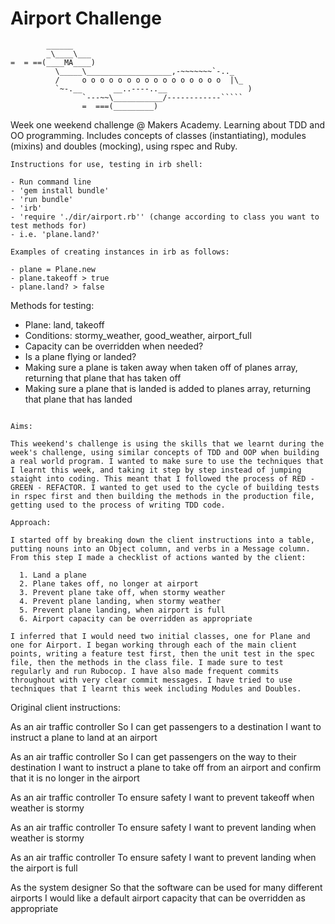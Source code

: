Airport Challenge
=================

```
        ______
        _\____\___
=  = ==(____MA____)
          \_____\___________________,-~~~~~~~`-.._
          /     o o o o o o o o o o o o o o o o  |\_
          `~-.__       __..----..__                  )
                `---~~\___________/------------`````
                =  ===(_________)

```
Week one weekend challenge @ Makers Academy. Learning about TDD and OO programming. Includes concepts of classes (instantiating), modules (mixins) and doubles (mocking), using rspec and Ruby.

```
Instructions for use, testing in irb shell:

- Run command line
- 'gem install bundle'
- 'run bundle'
- 'irb'
- 'require './dir/airport.rb'' (change according to class you want to test methods for)
- i.e. 'plane.land?'

Examples of creating instances in irb as follows:

- plane = Plane.new
- plane.takeoff > true
- plane.land? > false

```

Methods for testing:

- Plane: land, takeoff
- Conditions: stormy_weather, good_weather, airport_full
- Capacity can be overridden when needed?
- Is a plane flying or landed?
- Making sure a plane is taken away when taken off of planes array, returning that plane that has taken off
- Making sure a plane that is landed is added to planes array, returning that plane that has landed

```

Aims:

This weekend's challenge is using the skills that we learnt during the week's challenge, using similar concepts of TDD and OOP when building a real world program. I wanted to make sure to use the techniques that I learnt this week, and taking it step by step instead of jumping staight into coding. This meant that I followed the process of RED - GREEN - REFACTOR. I wanted to get used to the cycle of building tests in rspec first and then building the methods in the production file, getting used to the process of writing TDD code.

Approach:

I started off by breaking down the client instructions into a table, putting nouns into an Object column, and verbs in a Message column. From this step I made a checklist of actions wanted by the client:

  1. Land a plane
  2. Plane takes off, no longer at airport
  3. Prevent plane take off, when stormy weather
  4. Prevent plane landing, when stormy weather
  5. Prevent plane landing, when airport is full
  6. Airport capacity can be overridden as appropriate

I inferred that I would need two initial classes, one for Plane and one for Airport. I began working through each of the main client points, writing a feature test first, then the unit test in the spec file, then the methods in the class file. I made sure to test regularly and run Rubocop. I have also made frequent commits throughout with very clear commit messages. I have tried to use techniques that I learnt this week including Modules and Doubles.

```
Original client instructions:

As an air traffic controller
So I can get passengers to a destination
I want to instruct a plane to land at an airport

As an air traffic controller
So I can get passengers on the way to their destination
I want to instruct a plane to take off from an airport and confirm that it is no longer in the airport

As an air traffic controller
To ensure safety
I want to prevent takeoff when weather is stormy

As an air traffic controller
To ensure safety
I want to prevent landing when weather is stormy

As an air traffic controller
To ensure safety
I want to prevent landing when the airport is full

As the system designer
So that the software can be used for many different airports
I would like a default airport capacity that can be overridden as appropriate

```
